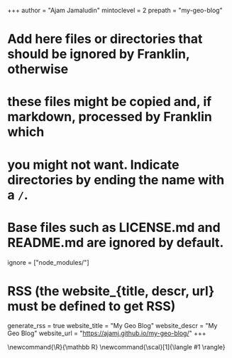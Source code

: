 <!--
Add here global page variables to use throughout your website.
-->

+++
author = "Ajam Jamaludin"
mintoclevel = 2
prepath = "my-geo-blog"

# Add here files or directories that should be ignored by Franklin, otherwise

# these files might be copied and, if markdown, processed by Franklin which

# you might not want. Indicate directories by ending the name with a `/`.

# Base files such as LICENSE.md and README.md are ignored by default.

ignore = ["node_modules/"]

# RSS (the website\_{title, descr, url} must be defined to get RSS)

generate_rss = true
website_title = "My Geo Blog"
website_descr = "My Geo Blog"
website_url = "https://ajamj.github.io/my-geo-blog/"
+++

<!--
Add here global latex commands to use throughout your pages.
-->

\newcommand{\R}{\mathbb R}
\newcommand{\scal}[1]{\langle #1 \rangle}

